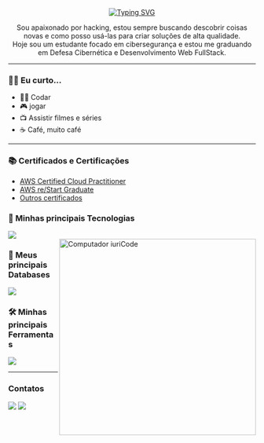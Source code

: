 <div align="center" style="text-align: center;">
    <a href="https://git.io/typing-svg">
    <img src="https://readme-typing-svg.herokuapp.com?font=poppins&size=18&pause=1000&width=600&lines=Olá%2C+Meu+nome+é+Wilian!;Eu+sou+estudante+de+Cybersecurity+e+Web+Development;Seja+muito+Bem-vindo(a)!+%3AP" alt="Typing SVG" />
    </a>
</div>
<p align="center">
    Sou apaixonado por hacking, estou sempre buscando descobrir coisas novas e como posso usá-las para criar soluções de alta qualidade. <br>
    Hoje sou um estudante focado em cibersegurança e estou me graduando em Defesa Cibernética e Desenvolvimento Web FullStack.
</p>
<!--
<p>Olá amigo(a), meu github está passando por uma reestruturação e logo você poderá ver meus projetos pessoais e estudos!</p>
<p>Hello friend, my github is undergoing restructuring and soon you will be able to see my personal projects and studies!</p>
-->
<hr>
<div>
    <h3>🙅‍♂️ Eu curto...</h3>
    <ul>
        <li>👩‍💻 Codar</li>
        <li>🎮 jogar</li>
        <li>📺 Assistir filmes e séries</li>
        <li>☕ Café, muito café</li>
    </ul>
</div>
<hr>
<div>
    <h3>📚 Certificados e Certificações</h3>
    <ul>
        <li><a href="https://www.credly.com/badges/959fde0d-dd2c-401e-b2ee-fed9132b6a42/public_url" target="_blank">AWS Certified Cloud Practitioner</a></li>
        <li><a href="https://www.credly.com/badges/74b2b2c9-e620-49b8-8256-d11898b9d0e3/public_url" target="_blank">AWS re/Start Graduate</a></li>
        <li><a href="https://github.com/Will-Gabriel/my-certificates" target="_blank">Outros certificados</a></li>
    </ul>
</div>
<div>
    <div>
        <h3>🚀 Minhas principais Tecnologias</h3>
        <img src="https://skillicons.dev/icons?i=aws,html,css,js,mysql,py,git,github,linux&perline=14"/>
    </div>
    <img src="https://raw.githubusercontent.com/MicaelliMedeiros/micaellimedeiros/master/image/computer-illustration.png" min-width="400px" max-width="400px" width="400px" align="right" alt="Computador iuriCode">
    <div>
        <h3>🎲 Meus principais Databases</h3>
        <img src="https://skillicons.dev/icons?i=mysql&perline=14"/>
    </div>
    <div>
        <h3>🛠 Minhas principais Ferramentas</h3>
        <img src="https://skillicons.dev/icons?i=vscode,pycharm,debian&perline=14"/>
    </div>
</div>
<hr>
<div id="links">
    <h3>Contatos</h3>
    <a href="https://www.instagram.com/wiliann.gabriel/" target="_blank"><img src="https://skillicons.dev/icons?i=instagram&perline=14"/></a>
    <a href="https://www.linkedin.com/in/will-gabriel/" target="_blank"><img src="https://skillicons.dev/icons?i=linkedin&perline=14"/></a>
</div> 
